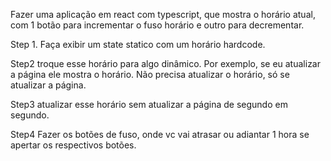 Fazer uma aplicação em react com typescript, que mostra o horário atual, com 1 botão para incrementar o fuso horário e outro para decrementar.

Step 1. Faça exibir um state statico com um horário hardcode.

Step2 troque esse horário para algo dinâmico.
Por exemplo, se eu atualizar a página ele mostra o horário. Não precisa atualizar o horário, só se atualizar a página.

Step3 atualizar esse horário sem atualizar a página de segundo em segundo.

Step4 Fazer os botões de fuso, onde vc vai atrasar ou adiantar 1 hora se apertar os respectivos botões.